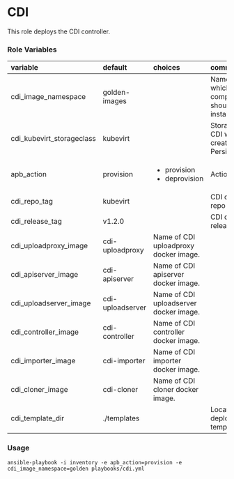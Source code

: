 # CDI

This role deploys the CDI controller.

### Role Variables
| variable       | default           |choices           | comments  |
|:-------------|:-------------|:----------|:----------|
| cdi_image_namespace | golden-images | |Namespace into which the CDI components should be installed. |
| cdi_kubevirt_storageclass | kubevirt | |Storageclass that CDI will use to create PersistentVolumes. |
| apb_action | provision |<ul><li>provision</li><li>deprovision</li></ul>|Action to perform.|
| cdi_repo_tag | kubevirt | |CDI docker hub repo tag.|
| cdi_release_tag | v1.2.0 | |CDI docker hub release tag.|
| cdi_uploadproxy_image | cdi-uploadproxy | Name of CDI uploadproxy docker image. |
| cdi_apiserver_image | cdi-apiserver | Name of CDI apiserver docker image. |
| cdi_uploadserver_image | cdi-uploadserver | Name of CDI uploadserver docker image. |
| cdi_controller_image | cdi-controller | Name of CDI controller docker image. |
| cdi_importer_image | cdi-importer | Name of CDI importer docker image. |
| cdi_cloner_image | cdi-cloner | Name of CDI cloner docker image. |
| cdi_template_dir | ./templates||Location of the deployment template file.|

### Usage

```
ansible-playbook -i inventory -e apb_action=provision -e cdi_image_namespace=golden playbooks/cdi.yml
```
